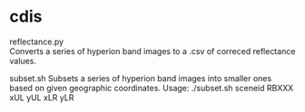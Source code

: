 # cdis
reflectance.py  
  Converts a series of hyperion band images to a .csv of correced reflectance values.

subset.sh 
  Subsets a series of hyperion band images into smaller ones based on given geographic coordinates.
  Usage: ./subset.sh sceneid RBXXX xUL yUL xLR yLR
